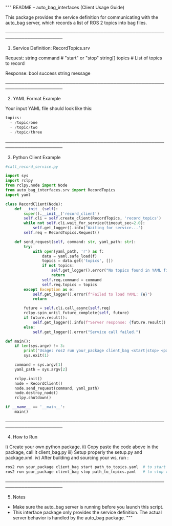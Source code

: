 """
README – auto_bag_interfaces (Client Usage Guide)

This package provides the service definition for communicating with the auto_bag server,
which records a list of ROS 2 topics into bag files.

────────────────────────────────────────────────────────────────────

1. Service Definition: RecordTopics.srv

Request:
    string command         # "start" or "stop"
    string[] topics        # List of topics to record

Response:
    bool success
    string message

────────────────────────────────────────────────────────────────────

2. YAML Format Example

Your input YAML file should look like this:

```python
topics:
  - /topic/one
  - /topic/two
  - /topic/three
```
────────────────────────────────────────────────────────────────────

3. Python Client Example

```python
#call_record_service.py

import sys
import rclpy
from rclpy.node import Node
from auto_bag_interfaces.srv import RecordTopics
import yaml

class RecordClient(Node):
	def __init__(self):
		super().__init__('record_client')
		self.cli = self.create_client(RecordTopics, 'record_topics')
		while not self.cli.wait_for_service(timeout_sec=2.0):
			self.get_logger().info('Waiting for service...')
		self.req = RecordTopics.Request()

	def send_request(self, command: str, yaml_path: str):
		try:
			with open(yaml_path, 'r') as f:
				data = yaml.safe_load(f)
				topics = data.get('topics', [])
				if not topics:
					self.get_logger().error("No topics found in YAML file.")
					return
				self.req.command = command
				self.req.topics = topics
		except Exception as e:
			self.get_logger().error(f"Failed to load YAML: {e}")
			return

		future = self.cli.call_async(self.req)
		rclpy.spin_until_future_complete(self, future)
		if future.result():
			self.get_logger().info(f"Server response: {future.result().message}")
		else:
			self.get_logger().error("Service call failed.")

def main():
	if len(sys.argv) != 3:
		print("Usage: ros2 run your_package client_bag <start|stop> <path_to_topics.yaml>")
		sys.exit(1)

	command = sys.argv[1]
	yaml_path = sys.argv[2]

	rclpy.init()
	node = RecordClient()
	node.send_request(command, yaml_path)
	node.destroy_node()
	rclpy.shutdown()

if __name__ == '__main__':
	main()

```


────────────────────────────────────────────────────────────────────

4. How to Run

i) Create your own python package.
ii) Copy paste the code above in the package, call it client_bag.py
iii) Setup properly the setup.py and package.xml.
iv) After building and sourcing your ws, run :


```bash
ros2 run your_package client_bag start path_to_topics.yaml  # to start recording
ros2 run your_package client_bag stop path_to_topics.yaml   # to stop recording
```
────────────────────────────────────────────────────────────────────

5. Notes

- Make sure the auto_bag server is running before you launch this script.
- This interface package only provides the service definition.
  The actual server behavior is handled by the auto_bag package.
"""

